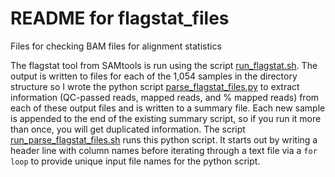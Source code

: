 # README for flagstat_files

Files for checking BAM files for alignment statistics

The flagstat tool from SAMtools is run using the script [run_flagstat.sh](run_flagstat.sh). The output is written to files for each of the 1,054 samples in the directory structure so I wrote the python script [parse_flagstat_files.py](parse_flagstat_files.py) to extract information (QC-passed reads, mapped reads, and % mapped reads) from each of these output files and is written to a summary file. Each new sample is appended to the end of the existing summary script, so if you run it more than once, you will get duplicated information. The script [run_parse_flagstat_files.sh](run_parse_flagstat_files.sh) runs this python script. It starts out by writing a header line with column names before iterating through a text file via a ```for loop``` to provide unique input file names for the python script.
